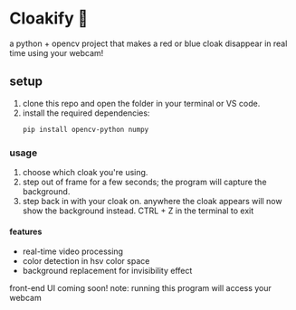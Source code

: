 # Cloakify 🔮
a python + opencv project that makes a red or blue cloak disappear in real time using your webcam!

## setup
1. clone this repo and open the folder in your terminal or VS code.  
2. install the required dependencies:  
   ```bash
   pip install opencv-python numpy
   ```
### usage
1. choose which cloak you're using.
2. step out of frame for a few seconds; the program will capture the background.
3. step back in with your cloak on. anywhere the cloak appears will now show the background instead.
CTRL + Z in the terminal to exit

#### features
- real-time video processing
- color detection in hsv color space
- background replacement for invisibility effect

front-end UI coming soon!
note: running this program will access your webcam
